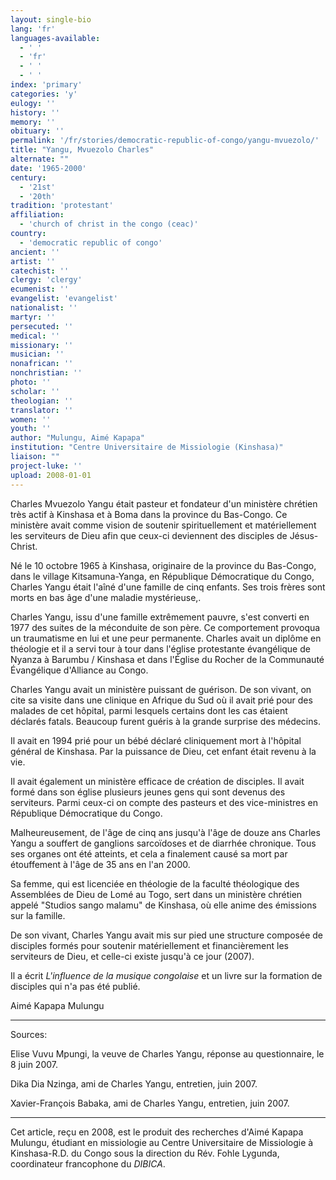 ```yaml
---
layout: single-bio
lang: 'fr'
languages-available:
  - ' '
  - 'fr'
  - ' '
  - ' '
index: 'primary'
categories: 'y'
eulogy: ''
history: ''
memory: ''
obituary: ''
permalink: '/fr/stories/democratic-republic-of-congo/yangu-mvuezolo/'
title: "Yangu, Mvuezolo Charles"
alternate: ""
date: '1965-2000'
century:
  - '21st'
  - '20th'
tradition: 'protestant'
affiliation:
  - 'church of christ in the congo (ceac)'
country:
  - 'democratic republic of congo'
ancient: ''
artist: ''
catechist: ''
clergy: 'clergy'
ecumenist: ''
evangelist: 'evangelist'
nationalist: ''
martyr: ''
persecuted: ''
medical: ''
missionary: ''
musician: ''
nonafrican: ''
nonchristian: ''
photo: ''
scholar: ''
theologian: ''
translator: ''
women: ''
youth: ''
author: "Mulungu, Aimé Kapapa"
institution: "Centre Universitaire de Missiologie (Kinshasa)"
liaison: ""
project-luke: ''
upload: 2008-01-01
---
```




Charles Mvuezolo Yangu était pasteur et fondateur d'un ministère chrétien très actif à Kinshasa et à Boma dans la province du Bas-Congo. Ce ministère avait comme vision de soutenir spirituellement et matériellement les serviteurs de Dieu afin que ceux-ci deviennent des disciples de Jésus-Christ.

Né le 10 octobre 1965 à Kinshasa, originaire de la province du Bas-Congo, dans le village Kitsamuna-Yanga, en République Démocratique du Congo, Charles Yangu était l'aîné d'une famille de cinq enfants. Ses trois frères sont morts en bas âge d'une maladie mystérieuse,.

Charles Yangu, issu d'une famille extrêmement pauvre, s'est converti en 1977 des suites de la méconduite de son père. Ce comportement provoqua un traumatisme en lui et une peur permanente. Charles avait un diplôme en théologie et il a servi tour à tour dans l'église protestante évangélique de Nyanza à Barumbu / Kinshasa et dans l'Église du Rocher de la Communauté Évangélique d'Alliance au Congo.

Charles Yangu avait un ministère puissant de guérison. De son vivant, on cite sa visite dans une clinique en Afrique du Sud où il avait prié pour des malades de cet hôpital, parmi lesquels certains dont les cas étaient déclarés fatals. Beaucoup furent guéris à la grande surprise des médecins.

Il avait en 1994 prié pour un bébé déclaré cliniquement mort à l'hôpital général de Kinshasa. Par la puissance de Dieu, cet enfant était revenu à la vie.

Il avait également un ministère efficace de création de disciples. Il avait formé dans son église plusieurs jeunes gens qui sont devenus des serviteurs. Parmi ceux-ci on compte des pasteurs et des vice-ministres en République Démocratique du Congo.

Malheureusement, de l'âge de cinq ans jusqu'à l'âge de douze ans Charles Yangu a souffert de ganglions sarcoïdoses et de diarrhée chronique. Tous ses organes ont été atteints, et cela a finalement causé sa mort par étouffement à l'âge de 35 ans en l'an 2000.

Sa femme, qui est licenciée en théologie de la faculté théologique des Assemblées de Dieu de Lomé au Togo, sert dans un ministère chrétien appelé "Studios sango malamu" de Kinshasa, où elle anime des émissions sur la famille.

De son vivant, Charles Yangu avait mis sur pied une structure composée de disciples formés pour soutenir matériellement et financièrement les serviteurs de Dieu, et celle-ci existe jusqu'à ce jour (2007).

Il a écrit *L'influence de la musique congolaise* et un livre sur la formation de disciples qui n'a pas été publié.

Aimé Kapapa Mulungu

---

Sources:

Elise Vuvu Mpungi, la veuve de Charles Yangu, réponse au questionnaire, le 8 juin 2007.

Dika Dia Nzinga, ami de Charles Yangu, entretien, juin 2007.

Xavier-François Babaka, ami de Charles Yangu, entretien, juin 2007.

---

Cet article, reçu en 2008, est le produit des recherches d'Aimé Kapapa Mulungu, étudiant en missiologie au Centre Universitaire de Missiologie à  Kinshasa-R.D. du Congo sous la direction du Rév. Fohle Lygunda, coordinateur francophone du *DIBICA*.

